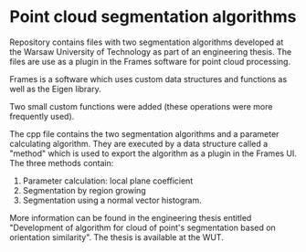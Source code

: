 # Point cloud segmentation algorithms
Repository contains files with two segmentation algorithms developed at the Warsaw University of Technology as part of an engineering thesis. The files are use as a plugin in the Frames software for point cloud processing.

Frames is a software which uses custom data structures and functions as well as the Eigen library.

Two small custom functions were added (these operations were more frequently used).

The cpp file contains the two segmentation algorithms and a parameter calculating algorithm. They are executed by a data structure called a "method" which is used to export the algorithm as a plugin in the Frames UI.
The three methods contain:
1. Parameter calculation: local plane coefficient
2. Segmentation by region growing
3. Segmentation using a normal vector histogram.

More information can be found in the engineering thesis entitled "Development of algorithm for cloud of point's segmentation based on orientation similarity".
The thesis is available at the WUT.
